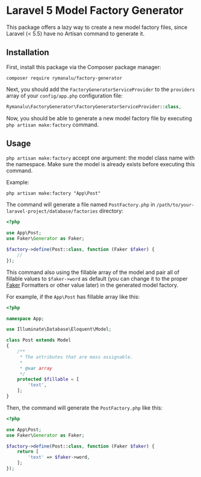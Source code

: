 # Laravel 5 Model Factory Generator

This package offers a lazy way to create a new model factory files, since Laravel (< 5.5) have no Artisan command to generate it.

## Installation
First, install this package via the Composer package manager:
```
composer require rymanalu/factory-generator
```

Next, you should add the `FactoryGeneratorServiceProvider` to the `providers` array of your `config/app.php` configuration file:
```php
Rymanalu\FactoryGenerator\FactoryGeneratorServiceProvider::class,
```
Now, you should be able to generate a new model factory file by executing `php artisan make:factory` command.

## Usage
`php artisan make:factory` accept one argument: the model class name with the namespace. Make sure the model is already exists before executing this command.

Example:

```
php artisan make:factory "App\Post"
```
The command will generate a file named `PostFactory.php` in `/path/to/your-laravel-project/database/factories` directory:

```php
<?php

use App\Post;
use Faker\Generator as Faker;

$factory->define(Post::class, function (Faker $faker) {
    //
});
```
This command also using the fillable array of the model and pair all of fillable values to `$faker->word` as default (you can change it to the proper [Faker](https://github.com/fzaninotto/Faker) Formatters or other value later) in the generated model factory.

For example, if the `App\Post` has fillable array like this:
```php
<?php

namespace App;

use Illuminate\Database\Eloquent\Model;

class Post extends Model
{
    /**
     * The attributes that are mass assignable.
     *
     * @var array
     */
    protected $fillable = [
        'text',
    ];
}
```
Then, the command will generate the `PostFactory.php` like this:
```php
<?php

use App\Post;
use Faker\Generator as Faker;

$factory->define(Post::class, function (Faker $faker) {
    return [
        'text' => $faker->word,
    ];
});
```
